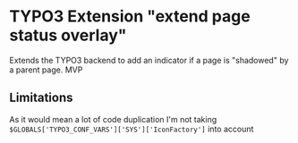 # TYPO3 Extension "extend page status overlay"

Extends the TYPO3 backend to add an indicator if a page is "shadowed" by a parent page. MVP

## Limitations

As it would mean a lot of code duplication I'm not taking `$GLOBALS['TYPO3_CONF_VARS']['SYS']['IconFactory']` into account